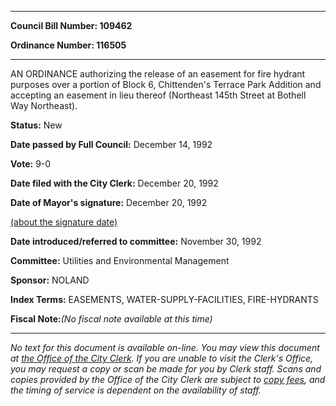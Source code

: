 

********

**Council Bill Number: 109462**
   
**Ordinance Number: 116505**
********

 AN ORDINANCE authorizing the release of an easement for fire hydrant purposes over a portion of Block 6, Chittenden's Terrace Park Addition and accepting an easement in lieu thereof (Northeast 145th Street at Bothell Way Northeast).

**Status:** New
   
**Date passed by Full Council:** December 14, 1992
   
**Vote:** 9-0
   
**Date filed with the City Clerk:** December 20, 1992
   
**Date of Mayor's signature:** December 20, 1992
   
[(about the signature date)](/~public/approvaldate.htm)
   
   
   
**Date introduced/referred to committee:** November 30, 1992
   
**Committee:** Utilities and Environmental Management
   
**Sponsor:** NOLAND
   
   
**Index Terms:** EASEMENTS, WATER-SUPPLY-FACILITIES, FIRE-HYDRANTS

**Fiscal Note:**_(No fiscal note available at this time)_
********

_No text for this document is available on-line. You may view this document at [the Office of the City Clerk](http://www.seattle.gov/leg/clerk/contactUs.htm). If you are unable to visit the Clerk's Office, you may request a copy or scan be made for you by Clerk staff. Scans and copies provided by the Office of the City Clerk are subject to [copy fees](http://clerk.seattle.gov/~public/clerkfees.htm), and the timing of service is dependent on the availability of staff._

